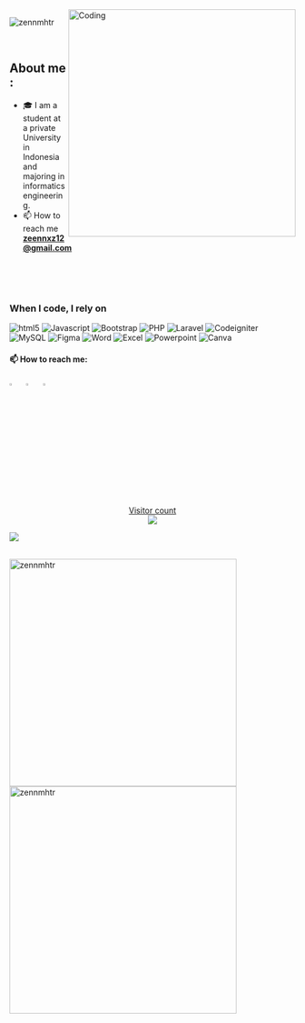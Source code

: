 <img align="right" alt="Coding" width="400" src="https://cdn.dribbble.com/users/1162077/screenshots/3848914/programmer.gif"/>

<p align="left"> <img src="https://komarev.com/ghpvc/?username=zennmhtr&label=Profile%20views&color=0e75b6&style=flat" alt="zennmhtr" /> </p>
<br/>

## About me :

- 🎓 I am a student at a private University in Indonesia and majoring in informatics engineering.
- 📫 How to reach me **zeennxz12@gmail.com**
<br/>
<br/>

<br/>

<h3>When I code, I rely on</h3>
<p>
  <img alt="html5" src="https://img.shields.io/badge/-HTML5-E34F26?style=flat-square&logo=html5&logoColor=white" />
  <img alt="Javascript" src="https://img.shields.io/badge/-Javascript-f7df1c?style=flat-square&logo=javascript&logoColor=black" />
  <img alt="Bootstrap" src="https://img.shields.io/badge/-Bootstrap-7953b3?style=flat-square&logo=bootstrap&logoColor=black" />
  <img alt="PHP" src="https://img.shields.io/badge/-PHP-777bb4?style=flat-square&logo=php&logoColor=white" />
  <img alt="Laravel" src="https://img.shields.io/badge/-Laravel-ff2d20?style=flat-square&logo=laravel&logoColor=white" />
  <img alt="Codeigniter" src="https://img.shields.io/badge/-Codeigniter-FB4141?style=flat-square&logo=codeigniter&logoColor=white" />
  <img alt="MySQL" src="https://img.shields.io/badge/-MySQL-4479A1?style=flat-square&logo=mysql&logoColor=white" />
  <img alt="Figma" src="https://img.shields.io/badge/-Figma-ff2dd1?style=flat-square&logo=figma&logoColor=white" />
  <img alt="Word" src="https://img.shields.io/badge/-Word-093fb4?style=flat-square&logo=microsoftword&logoColor=white" />
  <img alt="Excel" src="https://img.shields.io/badge/-Excel-78c841?style=flat-square&logo=microsoftexcel&logoColor=white" />
  <img alt="Powerpoint" src="https://img.shields.io/badge/-Powerpoint-ea2f14?style=flat-square&logo=microsoftpowerpoint&logoColor=white" />
  <img alt="Canva" src="https://img.shields.io/badge/-Canva-00c4cc?style=flat-square&logo=canva&logoColor=white" />







 #### 📫 How to reach me:
  
[<img src="https://img.icons8.com/color/48/000000/linkedin.png" width="3.5%"/>](https://www.linkedin.com/in/zennmhtr/)  &nbsp; [<img src="https://img.icons8.com/fluent/48/000000/instagram-new.png" width="3.5%"/>](https://www.instagram.com/zennmhtr/)  &nbsp; <a href="mailto:zainimhtr12@gmail.com"> <img src="https://img.icons8.com/fluent/48/000000/gmail.png" width="3.5%"/>

<br/>
<br/>
<br/>

<p align="center"> 
  Visitor count<br>
  <img src="https://profile-counter.glitch.me/zennmhtr/count.svg" />
</p>
<a href=#><img src="contributions.svg"></a>
<br/>
<br/>

<p align = "left">
  <img src = "https://github-readme-stats.vercel.app/api?username=zennmhtr&show_icons=true&theme=bear" alt="zennmhtr" width = 400>
  <img src = "https://github-readme-streak-stats.herokuapp.com/?user=zennmhtr&theme=dark&hide_border=true" alt="zennmhtr" width = 400>
</p>
